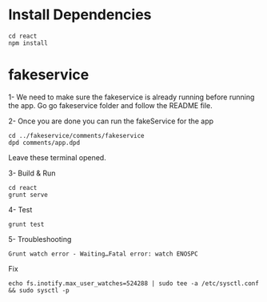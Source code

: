 # Install Dependencies

    cd react  
    npm install

# fakeservice

1- We need to make sure the fakeservice is already running before running the app.
Go go fakeservice folder and follow the README file.

2- Once you are done you can run the fakeService for the app

    cd ../fakeservice/comments/fakeservice
    dpd comments/app.dpd   

Leave these terminal opened.    

3- Build & Run

    cd react
    grunt serve

4- Test

    grunt test

5- Troubleshooting

    Grunt watch error - Waiting…Fatal error: watch ENOSPC

Fix

    echo fs.inotify.max_user_watches=524288 | sudo tee -a /etc/sysctl.conf && sudo sysctl -p
